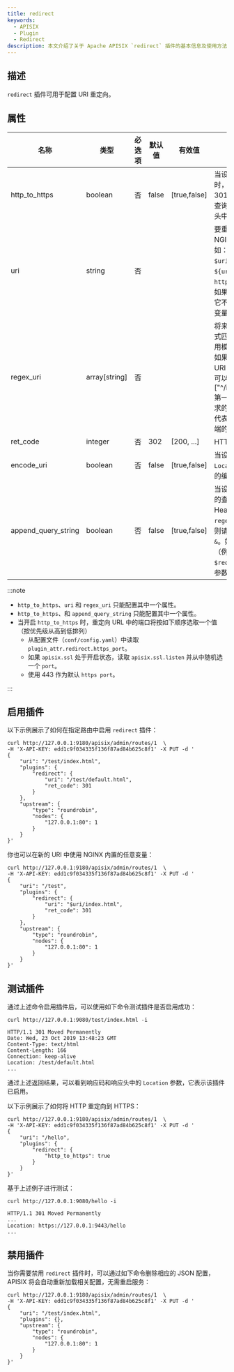 ```yaml
---
title: redirect
keywords:
  - APISIX
  - Plugin
  - Redirect
description: 本文介绍了关于 Apache APISIX `redirect` 插件的基本信息及使用方法。
---
```


<!--
#
# Licensed to the Apache Software Foundation (ASF) under one or more
# contributor license agreements.  See the NOTICE file distributed with
# this work for additional information regarding copyright ownership.
# The ASF licenses this file to You under the Apache License, Version 2.0
# (the "License"); you may not use this file except in compliance with
# the License.  You may obtain a copy of the License at
#
#     http://www.apache.org/licenses/LICENSE-2.0
#
# Unless required by applicable law or agreed to in writing, software
# distributed under the License is distributed on an "AS IS" BASIS,
# WITHOUT WARRANTIES OR CONDITIONS OF ANY KIND, either express or implied.
# See the License for the specific language governing permissions and
# limitations under the License.
#
-->

## 描述

`redirect` 插件可用于配置 URI 重定向。

## 属性

| 名称                  | 类型            | 必选项 | 默认值   | 有效值          | 描述                                                                                                                                                                                                  |
|---------------------|---------------|-----|-------|--------------|-----------------------------------------------------------------------------------------------------------------------------------------------------------------------------------------------------|
| http_to_https       | boolean       | 否   | false | [true,false] | 当设置为 `true` 并且请求是 HTTP 时，它将被重定向具有相同 URI 和 301 状态码的 HTTPS，原 URI 的查询字符串也将包含在 Location 头中。                                                                                                             |
| uri                 | string        | 否   |       |              | 要重定向到的 URI，可以包含 NGINX 变量。例如：`/test/index.htm`，`$uri/index.html`，`${uri}/index.html`，`https://example.com/foo/bar`。如果你引入了一个不存在的变量，它不会报错，而是将其视为一个空变量。                                              |
| regex_uri           | array[string] | 否   |       |              | 将来自客户端的 URL 与正则表达式匹配并重定向。当匹配成功后使用模板替换发送重定向到客户端，如果未匹配成功会将客户端请求的 URI 转发至上游。 和 `regex_uri` 不可以同时存在。例如：["^/iresty/(.)/(.)/(.*)","/$1-$2-$3"] 第一个元素代表匹配来自客户端请求的 URI 正则表达式，第二个元素代表匹配成功后发送重定向到客户端的 URI 模板。 |
| ret_code            | integer       | 否   | 302   | [200, ...]   | HTTP 响应码                                                                                                                                                                                            |
| encode_uri          | boolean       | 否   | false | [true,false] | 当设置为 `true` 时，对返回的 `Location` Header 按照 [RFC3986](https://datatracker.ietf.org/doc/html/rfc3986) 的编码格式进行编码。                                                                                         |
| append_query_string | boolean       | 否   | false | [true,false] | 当设置为 `true` 时，将原始请求中的查询字符串添加到 `Location` Header。如果已配置 `uri` 或 `regex_uri` 已经包含查询字符串，则请求中的查询字符串将附加一个`&`。如果你已经处理过查询字符串（例如，使用 NGINX 变量 `$request_uri`），请不要再使用该参数以避免重复。                                 |

:::note

* `http_to_https`、`uri` 和 `regex_uri` 只能配置其中一个属性。
* `http_to_https`、和 `append_query_string` 只能配置其中一个属性。
* 当开启 `http_to_https` 时，重定向 URL 中的端口将按如下顺序选取一个值（按优先级从高到低排列）
  * 从配置文件（`conf/config.yaml`）中读取 `plugin_attr.redirect.https_port`。
  * 如果 `apisix.ssl` 处于开启状态，读取 `apisix.ssl.listen` 并从中随机选一个 `port`。
  * 使用 443 作为默认 `https port`。

:::

## 启用插件

以下示例展示了如何在指定路由中启用 `redirect` 插件：

```shell
curl http://127.0.0.1:9180/apisix/admin/routes/1  \
-H 'X-API-KEY: edd1c9f034335f136f87ad84b625c8f1' -X PUT -d '
{
    "uri": "/test/index.html",
    "plugins": {
        "redirect": {
            "uri": "/test/default.html",
            "ret_code": 301
        }
    },
    "upstream": {
        "type": "roundrobin",
        "nodes": {
            "127.0.0.1:80": 1
        }
    }
}'
```

你也可以在新的 URI 中使用 NGINX 内置的任意变量：

```shell
curl http://127.0.0.1:9180/apisix/admin/routes/1  \
-H 'X-API-KEY: edd1c9f034335f136f87ad84b625c8f1' -X PUT -d '
{
    "uri": "/test",
    "plugins": {
        "redirect": {
            "uri": "$uri/index.html",
            "ret_code": 301
        }
    },
    "upstream": {
        "type": "roundrobin",
        "nodes": {
            "127.0.0.1:80": 1
        }
    }
}'
```

## 测试插件

通过上述命令启用插件后，可以使用如下命令测试插件是否启用成功：

```shell
curl http://127.0.0.1:9080/test/index.html -i
```

```
HTTP/1.1 301 Moved Permanently
Date: Wed, 23 Oct 2019 13:48:23 GMT
Content-Type: text/html
Content-Length: 166
Connection: keep-alive
Location: /test/default.html
...
```

通过上述返回结果，可以看到响应码和响应头中的 `Location` 参数，它表示该插件已启用。

以下示例展示了如何将 HTTP 重定向到 HTTPS：

```shell
curl http://127.0.0.1:9180/apisix/admin/routes/1  \
-H 'X-API-KEY: edd1c9f034335f136f87ad84b625c8f1' -X PUT -d '
{
    "uri": "/hello",
    "plugins": {
        "redirect": {
            "http_to_https": true
        }
    }
}'
```

基于上述例子进行测试：

```shell
curl http://127.0.0.1:9080/hello -i
```

```
HTTP/1.1 301 Moved Permanently
...
Location: https://127.0.0.1:9443/hello
...
```

## 禁用插件

当你需要禁用 `redirect` 插件时，可以通过如下命令删除相应的 JSON 配置，APISIX 将会自动重新加载相关配置，无需重启服务：

```shell
curl http://127.0.0.1:9180/apisix/admin/routes/1  \
-H 'X-API-KEY: edd1c9f034335f136f87ad84b625c8f1' -X PUT -d '
{
    "uri": "/test/index.html",
    "plugins": {},
    "upstream": {
        "type": "roundrobin",
        "nodes": {
            "127.0.0.1:80": 1
        }
    }
}'
```
